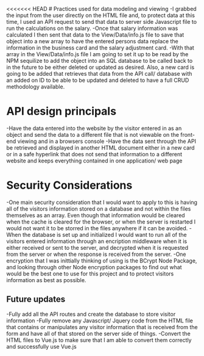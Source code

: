 <<<<<<< HEAD
﻿# Practices used for data modeling and viewing
-I grabbed the input from the user directly on the HTML file and, to protect data at this time, I used an API request to send that data to server side Javascript file to run the calculations on the salary.
-Once that salary information was calculated I then sent that data to the View/Data/info.js file to save that object into a new array to have the entered persons data replace the information in the business card and the salary adjustment card.
-With that array in the View/Data/info.js file I am going to set it up to be read by the NPM sequilize to add the object into an SQL database to be called back to in the future to be either deleted or updated as desired. Also, a new card is going to be added that retrieves that data from the API call/ database with an added on ID to be able to be updated and deleted to have a full CRUD methodology available.

# API design principals
-Have the data entered into the website by the visitor entered in as an object and send the data to a different file that is not viewable on the front-end viewing and in a browsers console
-Have the data sent through the API be retrieved and displayed in another HTML document either in a new card or in a safe hyperlink that does not send that information to a different website and keeps everything contained in one application/ web page

# Security Considerations
-One main security consideration that I would want to apply to this is having all of the visitors information stored on a database and not within the files themselves as an array. Even though that information would be cleared when the cache is cleared for the browser, or when the server is restarted I would not want it to be storred in the files anywhere if it can be avoided.
-When the database is set up and initialized I would want to run all of the visitors entered information through an encription middleware when it is either received or sent to the server, and decrypted when it is requested from the server or when the response is received from the server.
-One encryption that I was inittially thinking of using is the BCrypt Node Package, and looking through other Node encryption packages to find out what would be the best one to use for this project and to protect visitors information as best as possible.

## Future updates
-Fully add all the API routes and create the database to store visitor information
-Fully remove any Javascript/ Jquery code from the HTML file that contains or manipulates any visitor information that is received from the form and have all of that stored on the server side of things.
-Convert the HTML files to Vue.js to make sure that I am able to convert them correctly and successfully use Vue.js